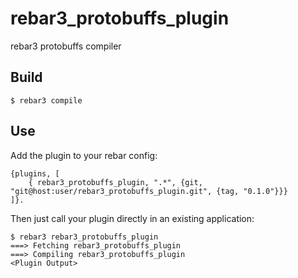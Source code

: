 rebar3_protobuffs_plugin
=====

rebar3 protobuffs compiler

Build
-----

    $ rebar3 compile

Use
---

Add the plugin to your rebar config:

    {plugins, [
        { rebar3_protobuffs_plugin, ".*", {git, "git@host:user/rebar3_protobuffs_plugin.git", {tag, "0.1.0"}}}
    ]}.

Then just call your plugin directly in an existing application:


    $ rebar3 rebar3_protobuffs_plugin
    ===> Fetching rebar3_protobuffs_plugin
    ===> Compiling rebar3_protobuffs_plugin
    <Plugin Output>
